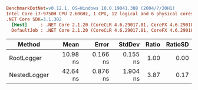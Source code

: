 ``` ini

BenchmarkDotNet=v0.12.1, OS=Windows 10.0.19041.388 (2004/?/20H1)
Intel Core i7-9750H CPU 2.60GHz, 1 CPU, 12 logical and 6 physical cores
.NET Core SDK=3.1.302
  [Host]     : .NET Core 2.1.20 (CoreCLR 4.6.29017.01, CoreFX 4.6.29018.12), X64 RyuJIT
  DefaultJob : .NET Core 2.1.20 (CoreCLR 4.6.29017.01, CoreFX 4.6.29018.12), X64 RyuJIT


```
|       Method |     Mean |    Error |   StdDev | Ratio | RatioSD |
|------------- |---------:|---------:|---------:|------:|--------:|
|   RootLogger | 10.98 ns | 0.166 ns | 0.155 ns |  1.00 |    0.00 |
| NestedLogger | 42.64 ns | 0.876 ns | 1.904 ns |  3.87 |    0.17 |
